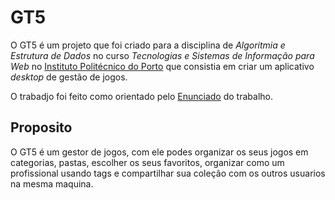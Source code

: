 # GT5
O GT5 é um projeto que foi criado para a disciplina de _Algoritmia e Estrutura de Dados_ no curso _Tecnologias e Sistemas de Informação para Web_ no [Instituto Politécnico do Porto](https://www.ipp.pt/) que consistia em criar um aplicativo _desktop_ de gestão de jogos.

O trabadjo foi feito como orientado pelo [Enunciado](enunciado.pdf) do trabalho.
## Proposito
O GT5 é um gestor de jogos, com ele podes organizar os seus jogos em categorias, pastas, escolher os seus favoritos, organizar como um profissional usando tags e compartilhar sua coleção com os outros usuarios na mesma maquina.